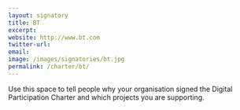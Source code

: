 ```yaml
---
layout: signatory
title: BT
excerpt: 
website: http://www.bt.com
twitter-url:
email: 
image: /images/signatories/bt.jpg
permalink: /charter/bt/
---
```


Use this space to tell people why your organisation signed the Digital Participation Charter and which projects you are supporting.